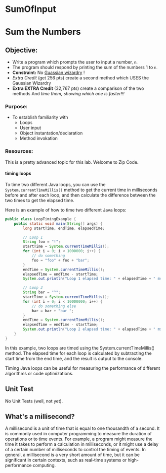 # SumOfInput

# Sum the Numbers

## **Objective:**
* Write a program which prompts the user to input a number, `n`.
* The program should respond by printing the sum of the numbers 1 to `n`.
* **Constraint:** No [Guassian wizardry](http://mathandmultimedia.com/2010/09/15/sum-first-n-positive-integers/) !
* *Extra Credit* (get 256 pts) create a second method which USES the Gaussian Wizardry
* **Extra EXTRA Credit** (32,767 pts) create a comparison of the two methods And *time them, showing which one is faster!!!*

### **Purpose:**
* To establish familiarity with
    * Loops
    * User input
    * Object instantation/declaration
    * Method invokation

### **Resources:**

This is a pretty advanced topic for this lab. Welcome to Zip Code.

#### timing loops

To time two different Java loops, you can use the `System.currentTimeMillis()` method to get the current time in milliseconds before and after each loop, and then calculate the difference between the two times to get the elapsed time.

Here is an example of how to time two different Java loops:

```java
public class LoopTimingExample {
    public static void main(String[] args) {
        long startTime, endTime, elapsedTime;

        // Loop 1
        String foo = "!";
        startTime = System.currentTimeMillis();
        for (int i = 0; i < 1000000; i++) {
            // do something
            foo = "foo" + foo + "bar";
        }
        endTime = System.currentTimeMillis();
        elapsedTime = endTime - startTime;
        System.out.println("Loop 1 elapsed time: " + elapsedTime + " ms");

        // Loop 2
        String bar = "^";
        startTime = System.currentTimeMillis();
        for (int i = 0; i < 10000000; i++) {
            // do something else
            bar = bar + "bar ";
        }
        endTime = System.currentTimeMillis();
        elapsedTime = endTime - startTime;
        System.out.println("Loop 2 elapsed time: " + elapsedTime + " ms");
    }
}
```
In this example, two loops are timed using the System.currentTimeMillis() method. The elapsed time for each loop is calculated by subtracting the start time from the end time, and the result is output to the console.

Timing Java loops can be useful for measuring the performance of different algorithms or code optimizations.

## Unit Test
No Unit Tests (well, not yet).

## What's a millisecond?

A millisecond is a unit of time that is equal to one thousandth of a second. It is commonly used in computer programming to measure the duration of operations or to time events. For example, a program might measure the time it takes to perform a calculation in milliseconds, or it might use a delay of a certain number of milliseconds to control the timing of events. In general, a millisecond is a very short amount of time, but it can be significant in certain contexts, such as real-time systems or high-performance computing.


